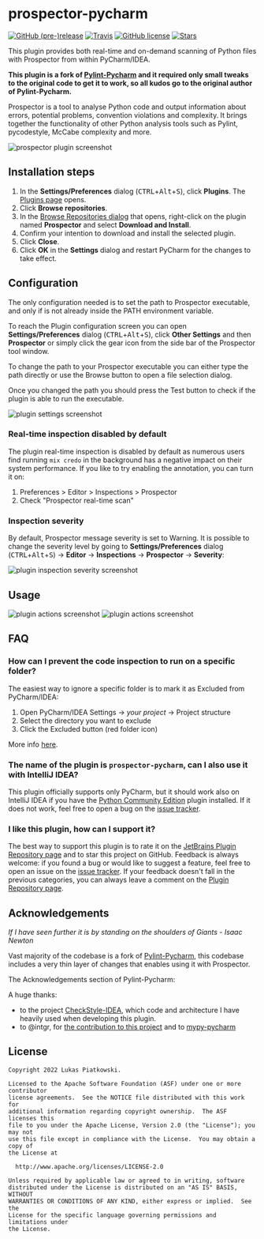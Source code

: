 # prospector-pycharm

[![GitHub (pre-)release](https://img.shields.io/github/release/lukaspiatkowski/prospector-pycharm/g/all.svg?style=plastic)](https://github.com/lukaspiatkowski/prospector-pycharm/g/releases)
[![Travis](https://img.shields.io/travis/lukaspiatkowski/prospector-pycharm/g/master.svg?style=plastic)](https://travis-ci.org/lukaspiatkowski/prospector-pycharm/g)
[![GitHub license](https://img.shields.io/github/license/lukaspiatkowski/prospector-pycharm/g.svg?style=plastic)](https://github.com/lukaspiatkowski/prospector-pycharm/g/blob/master/LICENSE)
[![Stars](https://img.shields.io/github/stars/lukaspiatkowski/prospector-pycharm/g.svg?style=social&label=Stars)](https://github.com/lukaspiatkowski/prospector-pycharm/g/stargazers)

This plugin provides both real-time and on-demand scanning of Python files with Prospector from within PyCharm/IDEA.

**This plugin is a fork of [Pylint-Pycharm](https://github.com/leinardi/pylint-pycharm) and it required only small tweaks to the original code to get it to work, so all kudos go to the original author of Pylint-Pycharm.**

Prospector is a tool to analyse Python code and output information about errors, potential problems, convention violations and complexity.
It brings together the functionality of other Python analysis tools such as Pylint, pycodestyle, McCabe complexity and more.

![prospector plugin screenshot](https://github.com/lukaspiatkowski/prospector-pycharm/g/blob/master/art/prospector-pycharm.png)

## Installation steps

1. In the **Settings/Preferences** dialog (<kbd>CTRL</kbd>+<kbd>Alt</kbd>+<kbd>S</kbd>), click **Plugins**. The [Plugins page](https://www.jetbrains.com/help/pycharm/plugins-settings.html) opens.
2. Click **Browse repositories**.
3. In the [Browse Repositories dialog](https://www.jetbrains.com/help/pycharm/browse-repositories-dialog.html) that opens, right-click on the plugin named **Prospector** and select **Download and Install**.
4. Confirm your intention to download and install the selected plugin.
5. Click **Close**.
6. Click **OK** in the **Settings** dialog and restart PyCharm for the changes to take effect.

## Configuration

The only configuration needed is to set the path to Prospector executable, and only if is not already
inside the PATH environment variable.

To reach the Plugin configuration screen you can open **Settings/Preferences** dialog (<kbd>CTRL</kbd>+<kbd>Alt</kbd>+<kbd>S</kbd>), click **Other Settings** and then **Prospector** or simply click the gear icon from the side bar of the Prospector tool window.

To change the path to your Prospector executable you can either type the path directly or use
the Browse button to open a file selection dialog.

Once you changed the path you should press the Test button to check if the plugin is able to run
the executable.

![plugin settings screenshot](https://github.com/lukaspiatkowski/prospector-pycharm/g/blob/master/art/prospector-settings.png)

### Real-time inspection disabled by default

The plugin real-time inspection is disabled by default as numerous users find running `mix credo` in the background has
a negative impact on their system performance. If you like to try enabling the annotation, you can turn it on:

1. Preferences > Editor > Inspections > Prospector
2. Check "Prospector real-time scan"

### Inspection severity

By default, Prospector message severity is set to Warning. It is possible to change the severity level
by going to **Settings/Preferences** dialog (<kbd>CTRL</kbd>+<kbd>Alt</kbd>+<kbd>S</kbd>) -> **Editor** -> **Inspections** -> **Prospector** -> **Severity**:

![plugin inspection severity screenshot](https://github.com/lukaspiatkowski/prospector-pycharm/g/blob/master/art/prospector-inspection-severity.png)

## Usage

![plugin actions screenshot](https://github.com/lukaspiatkowski/prospector-pycharm/g/blob/master/art/actions1.png)
![plugin actions screenshot](https://github.com/lukaspiatkowski/prospector-pycharm/g/blob/master/art/actions2.png)

## FAQ

### How can I prevent the code inspection to run on a specific folder?

The easiest way to ignore a specific folder is to mark it as Excluded from PyCharm/IDEA:

1. Open PyCharm/IDEA Settings -> _your project_ -> Project structure
2. Select the directory you want to exclude
3. Click the Excluded button (red folder icon)

More info [here](https://www.jetbrains.com/help/pycharm/configuring-folders-within-a-content-root.html#mark).

### The name of the plugin is `prospector-pycharm`, can I also use it with IntelliJ IDEA?

This plugin officially supports only PyCharm, but it should work also on IntelliJ IDEA
if you have the [Python Community Edition](https://plugins.jetbrains.com/plugin/7322-python-community-edition)
plugin installed. If it does not work, feel free to open a bug on the [issue tracker](https://github.com/lukaspiatkowski/prospector-pycharm/g/issues).

### I like this plugin, how can I support it?

The best way to support this plugin is to rate it on the [JetBrains Plugin Repository page](https://plugins.jetbrains.com/plugin/20006-prospector) and to star this project on GitHub.
Feedback is always welcome: if you found a bug or would like to suggest a feature,
feel free to open an issue on the [issue tracker](https://github.com/lukaspiatkowski/prospector-pycharm/issues). If your feedback doesn't fall in the previous categories,
you can always leave a comment on the [Plugin Repository page](https://plugins.jetbrains.com/plugin/20006-prospector).

## Acknowledgements

_If I have seen further it is by standing on the shoulders of Giants - Isaac Newton_

Vast majority of the codebase is a fork of [Pylint-Pycharm](https://github.com/leinardi/pylint-pycharm), this codebase includes a very thin layer of changes that enables using it with Prospector.

The Acknowledgements section of Pylint-Pycharm:

A huge thanks:

- to the project [CheckStyle-IDEA](https://github.com/jshiell/checkstyle-idea),
  which code and architecture I have heavily used when developing this plugin.
- to @intgr, for [the contribution to this project](https://github.com/lukaspiatkowski/prospector-pycharm/g/pulls?q=is%3Apr+author%3Aintgr) and to [mypy-pycharm](https://github.com/leinardi/mypy-pycharm/pulls?q=is%3Apr+author%3Aintgr)

## License

```
Copyright 2022 Lukas Piatkowski.

Licensed to the Apache Software Foundation (ASF) under one or more contributor
license agreements.  See the NOTICE file distributed with this work for
additional information regarding copyright ownership.  The ASF licenses this
file to you under the Apache License, Version 2.0 (the "License"); you may not
use this file except in compliance with the License.  You may obtain a copy of
the License at

  http://www.apache.org/licenses/LICENSE-2.0

Unless required by applicable law or agreed to in writing, software
distributed under the License is distributed on an "AS IS" BASIS, WITHOUT
WARRANTIES OR CONDITIONS OF ANY KIND, either express or implied.  See the
License for the specific language governing permissions and limitations under
the License.
```
